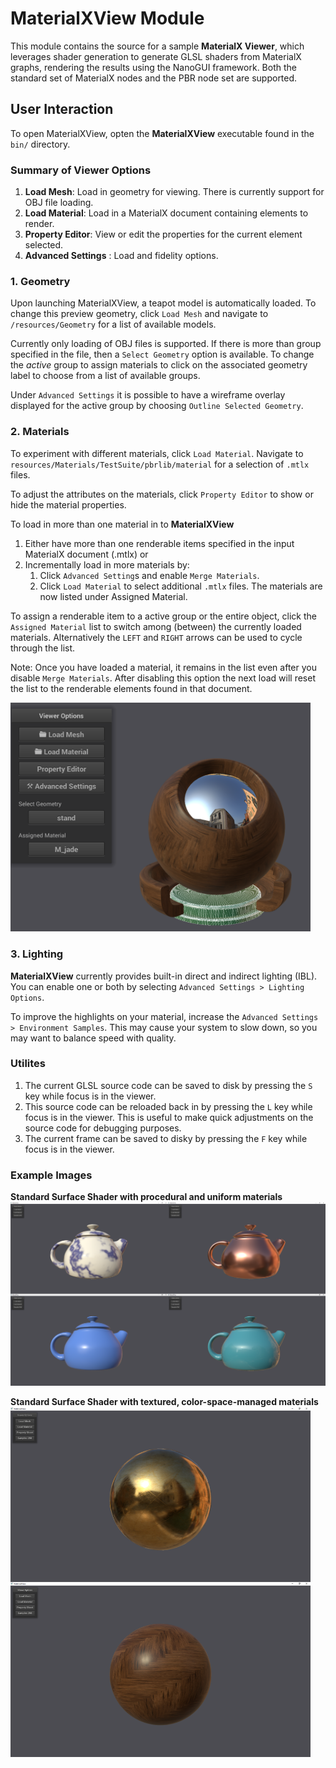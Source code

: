 # MaterialXView Module

This module contains the source for a sample **MaterialX Viewer**, which leverages shader generation to generate GLSL shaders from MaterialX graphs, rendering the results using the NanoGUI framework.  Both the standard set of MaterialX nodes and the PBR node set are supported.

## User Interaction
To open MaterialXView, opten the **MaterialXView** executable found in the `bin/` directory.

### Summary of Viewer Options

1. **Load Mesh**: Load in geometry for viewing. There is currently support for OBJ file loading.
2. **Load Material**: Load in a MaterialX document containing elements to render.
3. **Property Editor**: View or edit the properties for the current  element selected.
4. **Advanced Settings** : Load and fidelity options.

### 1. Geometry
Upon launching MaterialXView, a teapot model is automatically loaded.
To change this preview geometry, click `Load Mesh` and navigate to `/resources/Geometry` for a list of available models.

Currently only loading of OBJ files is supported. If there is more than group specified in the file, then a `Select Geometry` option is available. To change the *active* group to assign materials to click on the associated geometry label to choose from a list of available groups.

Under `Advanced Settings` it is possible to have a wireframe overlay displayed for the active group by choosing `Outline Selected Geometry`.

### 2. Materials
To experiment with different materials, click `Load Material`. Navigate to
`resources/Materials/TestSuite/pbrlib/material` for a selection of `.mtlx` files.

To adjust the attributes on the materials, click `Property Editor` to show or hide the material properties.

To load in more than one material in to **MaterialXView**

1. Either have more than one renderable items specified in the input MaterialX document (.mtlx) or
2. Incrementally load in more materials by:
    1. Click `Advanced Setting`s and enable `Merge Materials`.
    2. Click `Load Material` to select additional `.mtlx` files. The materials are now listed under Assigned Material.

To assign a renderable item to a active group or the entire object, click the `Assigned Material` list to switch among (between) the currently loaded materials.
Alternatively the `LEFT` and `RIGHT` arrows can be used to cycle through the list.

Note: Once you have loaded a material, it remains in the list even after you disable `Merge Materials`. After disabling this option the next load will reset the list to the
renderable elements found in that document.

<img src="/documents/Images/MaterialXView_Materials_And_Geomtery_Groups.png" width="480">

### 3. Lighting

**MaterialXView** currently provides built-in direct and indirect lighting (IBL). You can enable one or both by selecting `Advanced Settings > Lighting Options`.

To improve the highlights on your material, increase the `Advanced Settings > Environment Samples`. This may cause your system to slow down, so you may want to balance speed with quality.

### Utilites

1. The current GLSL source code can be saved to disk by pressing the `S` key while focus is in the viewer.
2. This source code can be reloaded back in by pressing the `L` key while focus is in the viewer.
This is useful to make quick adjustments on the source code for debugging purposes.
3. The current frame can be saved to disky by pressing the `F` key while focus is in the viewer.

### Example Images

**Standard Surface Shader with procedural and uniform materials**
<img src="/documents/Images/MaterialXView_StandardSurface_01.png" width="1024">

**Standard Surface Shader with textured, color-space-managed materials**
<img src="/documents/Images/MaterialXView_StandardSurface_02.png" width="480">
